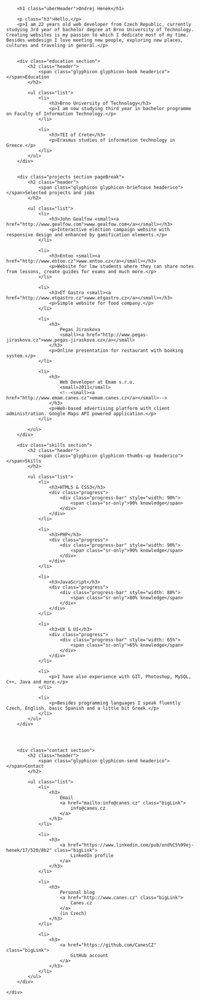<div class="row">
	<div class="col-xs-11 col-xs-offset-1 col-md-10 col-lg-9">

		<h1 class="uberHeader">Ondrej Henek</h1>

		<p class="h3">Hello,</p>
		<p>I am 22 years old web developer from Czech Republic, currently studying 3rd year of bachelor degree at Brno University of Technology. Creating websites is my passion to which I dedicate most of my time. Besides webdesign I love meeting new people, exploring new places, cultures and traveling in general.</p>

	
		<div class="education section">
			<h2 class="header">
				<span class="glyphicon glyphicon-book headerico"></span>Education
			</h2>

			<ul class="list">
				<li>
					<h3>Brno University of Technology</h3>
					<p>I am now studying third year in bachelor programme on Faculty of Information Technology.</p>
				</li>

				<li>
					<h3>TEI of Crete</h3>
					<p>Erasmus studies of information technology in Greece.</p>
				</li>
			</ul>
		</div>


		<div class="projects section pageBreak">
			<h2 class="header">
				<span class="glyphicon glyphicon-briefcase headerico"></span>Selected projects and jobs
			</h2>

			<ul class="list">
				<li>
					<h3>John Gealfow <small><a href="http://www.gealfow.com">www.gealfow.com</a></small></h3>
					<p>Interactive election campaign website with responsive design and enhanced by gamification elements.</p>
				</li>

				<li>
					<h3>Entoo <small><a href="http://www.entoo.cz">www.entoo.cz</a></small></h3>
					<p>Website for law students where they can share notes from lessons, create guides for exams and much more.</p>
				</li>

				<li>
					<h3>ET Gastro <small><a href="http://www.etgastro.cz">www.etgastro.cz</a></small></h3>
					<p>Simple website for food company.</p>
				</li>

				<li>
					<h3>
						Pegas Jiraskova
						<small><a href="http://www.pegas-jiraskova.cz">www.pegas-jiraskova.cz</a></small>
					</h3>
					<p>Online presentation for restaurant with booking system.</p>
				</li>

				<li>
					<h3>
						Web Developer at Emam s.r.o.
						<small>2011</small>
						<!--<small><a href="http://www.emam.canes.cz">emam.canes.cz</a></small>-->
					</h3>
					<p>Web-based advertising platform with client administration. Google Maps API powered application.</p>
				</li>

			</ul>
		</div>
		
<!--	for Firefox PDF converter (skills on new page)	-->

<!--<br><br><br><br><br><br><br><br><br><br><br><br><br><br>-->	

		

		<div class="skills section">
			<h2 class="header">
				<span class="glyphicon glyphicon-thumbs-up headerico"></span>Skills
			</h2>

			<ul class="list">
				<li>
					<h3>HTML5 & CSS3</h3>
					<div class="progress">
						<div class="progress-bar" style="width: 90%">
							<span class="sr-only">90% knowledge</span>
						</div>
					</div>
				</li>

				<li>
					<h3>PHP</h3>
					<div class="progress">
						<div class="progress-bar" style="width: 90%">
							<span class="sr-only">90% knowledge</span>
						</div>
					</div>
				</li>

				<li>
					<h3>JavaScript</h3>
					<div class="progress">
						<div class="progress-bar" style="width: 80%">
							<span class="sr-only">80% knowledge</span>
						</div>
					</div>
				</li>

				<li>
					<h3>UX & UI</h3>
					<div class="progress">
						<div class="progress-bar" style="width: 65%">
							<span class="sr-only">65% knowledge</span>
						</div>
					</div>
				</li>

				<li>
					<p>I have also experience with GIT, Photoshop, MySQL, C++, Java and more.</p>
				</li>

				<li>
					<p>Besides programming languages I speak fluently Czech, English, basic Spanish and a little bit Greek.</p>
				</li>
			</ul>
		</div>
		
		
		

		<div class="contact section">
			<h2 class="header">
				<span class="glyphicon glyphicon-send headerico"></span>Contact
			</h2>

			<ul class="list">
				<li>
					<h3>
						Email
						<a href="mailto:info@canes.cz" class="bigLink">
							info@canes.cz
						</a>
					</h3>
				</li>
				
				<li>
					<h3>
						<a href="https://www.linkedin.com/pub/ond%C5%99ej-henek/17/520/8b2" class="bigLink">
							LinkedIn profile
						</a>
					</h3>
				</li>
				
				<li>
					<h3>
						Personal blog
						<a href="http://www.canes.cz" class="bigLink">
							Canes.cz
						</a>
						(in Czech)
					</h3>
				</li>
				
				<li>
					<h3>
						<a href="https://github.com/CanesCZ" class="bigLink">
							GitHub account
						</a>
					</h3>
				</li>
			</ul>
		</div>

	</div>
</div>

